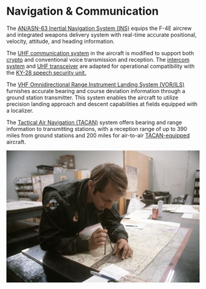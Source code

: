 # Navigation & Communication

The [AN/ASN-63 Inertial Navigation System (INS)](./ins.md) equips the F-4E aircrew and integrated
weapons delivery system with real-time accurate positional, velocity, attitude, and heading
information.

The [UHF communication system](./uhf.md) in the aircraft is modified to support
both [crypto](./encryption.md) and conventional voice transmission and reception.
The [intercom system](./intercom.md) and [UHF transceiver](./uhf.md) are adapted for
operational compatibility with the [KY-28 speech security unit.](./encryption.md)

The [VHF Omnidirectional Range Instrument Landing System (VOR/ILS)](./vor_ils.md) furnishes accurate
bearing and course deviation information through a ground station transmitter. This system enables
the aircraft to utilize precision landing approach and descent capabilities at fields equipped with
a localizer.

The [Tactical Air Navigation (TACAN)](./tacan.md) system offers bearing and range information to
transmitting stations, with a reception range of up to 390 miles from ground stations and 200 miles
for air-to-air [TACAN-equipped](./tacan.md) aircraft.

![real_life_crew_with_map](../../img/map_1.jpg)
<!-- ![real_life_crew_with_map](../../img/map_2.jpg) -->

